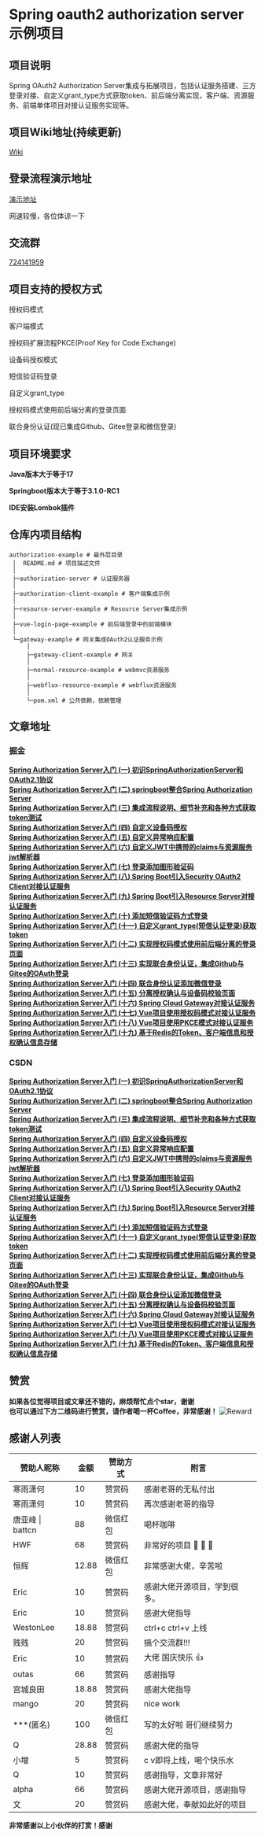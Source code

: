 # Spring oauth2 authorization server示例项目

## 项目说明

Spring OAuth2 Authorization Server集成与拓展项目，包括认证服务搭建、三方登录对接、自定义grant_type方式获取token、前后端分离实现，客户端、资源服务、前端单体项目对接认证服务实现等。

## 项目Wiki地址(持续更新)

[Wiki](https://gitee.com/vains-Sofia/authorization-example/wikis/pages)

## 登录流程演示地址
[演示地址](https://vains-sofia.gitee.io)

网速较慢，各位体谅一下

## 交流群
[724141959](http://qm.qq.com/cgi-bin/qm/qr?_wv=1027&k=TJ6P1zOGofljK4xxnRrmn_3p42V995OD&authKey=h3YWSUIJXL23m34ATDfWlYa61UQRyBRxBpoMnDGoU%2BJKKfcHWGYMZC9bAJ%2FZ69Ax&noverify=0&group_code=724141959)

## 项目支持的授权方式

授权码模式

客户端模式

授权码扩展流程PKCE(Proof Key for Code Exchange)

设备码授权模式

短信验证码登录

自定义grant_type

授权码模式使用前后端分离的登录页面

联合身份认证(现已集成Github、Gitee登录和微信登录)

## 项目环境要求

**Java版本大于等于17**

**Springboot版本大于等于3.1.0-RC1**

**IDE安装Lombok插件**

## 仓库内项目结构

```
authorization-example # 最外层目录
 │  README.md # 项目描述文件
 │  
 ├─authorization-server # 认证服务器
 │  
 ├─authorization-client-example # 客户端集成示例
 │  
 ├─resource-server-example # Resource Server集成示例
 │  
 ├─vue-login-page-example # 前后端登录中的前端模块
 │  
 └─gateway-example # 网关集成OAuth2认证服务示例
     │  
     ├─gateway-client-example # 网关
     │  
     ├─normal-resource-example # webmvc资源服务
     │  
     ├─webflux-resource-example # webflux资源服务
     │  
     └─pom.xml # 公共依赖，依赖管理
```

## 文章地址

### 掘金

**[Spring Authorization Server入门 (一) 初识SpringAuthorizationServer和OAuth2.1协议](https://juejin.cn/post/7239953874950733884)**<br>
**[Spring Authorization Server入门 (二) springboot整合Spring Authorization Server](https://juejin.cn/post/7239953874950815804)**<br>
**[Spring Authorization Server入门 (三) 集成流程说明、细节补充和各种方式获取token测试](https://juejin.cn/post/7241058098974720037)**<br>
**[Spring Authorization Server入门 (四) 自定义设备码授权](https://juejin.cn/post/7241101553712283707)**<br>
**[Spring Authorization Server入门 (五) 自定义异常响应配置](https://juejin.cn/post/7241439405970063416)**<br>
**[Spring Authorization Server入门 (六) 自定义JWT中携带的claims与资源服务jwt解析器](https://juejin.cn/post/7241762957570097213)**<br>
**[Spring Authorization Server入门 (七) 登录添加图形验证码](https://juejin.cn/post/7242476048005709879)**<br>
**[Spring Authorization Server入门 (八) Spring Boot引入Security OAuth2 Client对接认证服务](https://juejin.cn/spost/7243725197911834683)**<br>
**[Spring Authorization Server入门 (九) Spring Boot引入Resource Server对接认证服务](https://juejin.cn/spost/7244043482772029498)**<br>
**[Spring Authorization Server入门 (十) 添加短信验证码方式登录](https://juejin.cn/post/7245538214114492474)**<br>
**[Spring Authorization Server入门 (十一) 自定义grant_type(短信认证登录)获取token](https://juejin.cn/post/7246409673565372475)**<br>
**[Spring Authorization Server入门 (十二) 实现授权码模式使用前后端分离的登录页面](https://juejin.cn/post/7254096495184134181)**<br>
**[Spring Authorization Server入门 (十三) 实现联合身份认证，集成Github与Gitee的OAuth登录](https://juejin.cn/post/7258466145653096504)**<br>
**[Spring Authorization Server入门 (十四) 联合身份认证添加微信登录](https://juejin.cn/post/7261098261142208568)**<br>
**[Spring Authorization Server入门 (十五) 分离授权确认与设备码校验页面](https://juejin.cn/post/7262317630307205176)**<br>
**[Spring Authorization Server入门 (十六) Spring Cloud Gateway对接认证服务](https://juejin.cn/spost/7271496874942890024)**<br>
**[Spring Authorization Server入门 (十七) Vue项目使用授权码模式对接认证服务](https://juejin.cn/post/7279052777888890921)**<br>
**[Spring Authorization Server入门 (十八) Vue项目使用PKCE模式对接认证服务](https://juejin.cn/post/7279265985912225828)**<br>
**[Spring Authorization Server入门 (十九) 基于Redis的Token、客户端信息和授权确认信息存储](https://juejin.cn/post/7294853623849254946)**<br>

### CSDN

**[Spring Authorization Server入门 (一) 初识SpringAuthorizationServer和OAuth2.1协议](https://blog.csdn.net/weixin_43356507/article/details/130991406)**<br>
**[Spring Authorization Server入门 (二) springboot整合Spring Authorization Server](https://blog.csdn.net/weixin_43356507/article/details/131006763)**<br>
**[Spring Authorization Server入门 (三) 集成流程说明、细节补充和各种方式获取token测试](https://blog.csdn.net/weixin_43356507/article/details/131023147)**<br>
**[Spring Authorization Server入门 (四) 自定义设备码授权](https://blog.csdn.net/weixin_43356507/article/details/131050408)**<br>
**[Spring Authorization Server入门 (五) 自定义异常响应配置](https://blog.csdn.net/weixin_43356507/article/details/131063392)**<br>
**[Spring Authorization Server入门 (六) 自定义JWT中携带的claims与资源服务jwt解析器](https://blog.csdn.net/weixin_43356507/article/details/131081862)**<br>
**[Spring Authorization Server入门 (七) 登录添加图形验证码](https://blog.csdn.net/weixin_43356507/article/details/131109818)**<br>
**[Spring Authorization Server入门 (八) Spring Boot引入Security OAuth2 Client对接认证服务](https://blog.csdn.net/weixin_43356507/article/details/131173945)**<br>
**[Spring Authorization Server入门 (九) Spring Boot引入Resource Server对接认证服务](https://blog.csdn.net/weixin_43356507/article/details/131190785)**<br>
**[Spring Authorization Server入门 (十) 添加短信验证码方式登录](https://blog.csdn.net/weixin_43356507/article/details/131262461)**<br>
**[Spring Authorization Server入门 (十一) 自定义grant_type(短信认证登录)获取token](https://blog.csdn.net/weixin_43356507/article/details/131297456)**<br>
**[Spring Authorization Server入门 (十二) 实现授权码模式使用前后端分离的登录页面](https://blog.csdn.net/weixin_43356507/article/details/131650660)**<br>
**[Spring Authorization Server入门 (十三) 实现联合身份认证，集成Github与Gitee的OAuth登录](https://blog.csdn.net/weixin_43356507/article/details/131872353)**<br>
**[Spring Authorization Server入门 (十四) 联合身份认证添加微信登录](https://blog.csdn.net/weixin_43356507/article/details/131998050)**<br>
**[Spring Authorization Server入门 (十五) 分离授权确认与设备码校验页面](https://blog.csdn.net/weixin_43356507/article/details/132052355)**<br>
**[Spring Authorization Server入门 (十六) Spring Cloud Gateway对接认证服务](https://blog.csdn.net/weixin_43356507/article/details/132517747)**<br>
**[Spring Authorization Server入门 (十七) Vue项目使用授权码模式对接认证服务](https://blog.csdn.net/weixin_43356507/article/details/132949746)**<br>
**[Spring Authorization Server入门 (十八) Vue项目使用PKCE模式对接认证服务](https://blog.csdn.net/weixin_43356507/article/details/132949801)**<br>
**[Spring Authorization Server入门 (十九) 基于Redis的Token、客户端信息和授权确认信息存储](https://blog.csdn.net/weixin_43356507/article/details/134098583)**<br>

## 赞赏

**如果各位觉得项目或文章还不错的，麻烦帮忙点个star，谢谢**<br />
**也可以通过下方二维码进行赞赏，请作者喝一杯Coffee，非常感谢！**
![Reward](images/Reward.jpg)



## 感谢人列表

| 赞助人昵称 | 金额 | 赞助方式 | 附言               |
| ---------- | ---- | -------- | ------------------ |
| 寒雨潇何   | 10   | 赞赏码   | 感谢老哥的无私付出 |
| 寒雨潇何   | 10   | 赞赏码   | 再次感谢老哥的指导 |
| 唐亚峰 &#124; battcn   | 88   | 微信红包   | 喝杯咖啡 |
| HWF   | 68   | 赞赏码   | 非常好的项目 :clap: :clap: :clap: |
| 恒辉   | 12.88   | 微信红包   | 非常感谢大佬，辛苦啦 |
| Eric   | 10   | 赞赏码   | 感谢大佬开源项目，学到很多。 |
| Eric   | 10   | 赞赏码   | 感谢大佬指导 |
| WestonLee   | 18.88   | 赞赏码   | ctrl+c ctrl+v 上线 |
| 贱贱   | 20   | 赞赏码   | 搞个交流群!!! |
| Eric   | 10   | 赞赏码   | 大佬 国庆快乐 :+1:  |
| outas   | 66   | 赞赏码  | 感谢指导 |
| 宫城良田   | 18.88   | 赞赏码  | 感谢大佬指导 |
| mango   | 20   | 赞赏码  | nice work |
| \*\*\*(匿名)  | 100   | 微信红包  | 写的太好啦 哥们继续努力 |
| Q  | 28.88   | 赞赏码  | 感谢大佬的指导 |
| 小增  | 5   | 赞赏码  | c v即将上线，喝个快乐水 |
| Q  | 10   | 赞赏码  | 感谢指导，文章非常好 |
| alpha  | 66   | 赞赏码  | 感谢大佬开源项目，感谢指导 |
| 文  | 20   | 赞赏码  | 感谢大佬，奉献如此好的项目 |


**非常感谢以上小伙伴的打赏！感谢**

